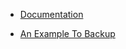 - [Documentation](documentation-of-pythonanywhere-client-library)

- [An Example To Backup](an-example-to-backup-specific-files-from-pythonanywhere-server)
